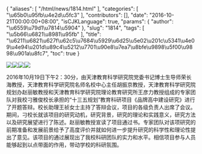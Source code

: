 {
    "aliases": [
        "/html/news/1814.html"
    ],
    "categories": [
        "\u65b0\u95fb\u4e2d\u5fc3"
    ],
    "contributors": [],
    "date": "2016-10-21T00:00:00+08:00",
    "isCJKLanguage": true,
    "params": {
        "author": "\u6559\u79d1\u7814\u5904"
    },
    "slug": "1814",
    "tags": [
        "\u5b66\u6821\u8981\u95fb"
    ],
    "title": "\u6211\u6821\u627f\u62c5\u7684\u5929\u6d25\u5e02\u201c\u5341\u4e09\u4e94\u201d\u89c4\u5212\u7701\u90e8\u7ea7\u8bfe\u9898\u5f00\u9898\u901a\u8fc7",
    "toc": true
}

![](https://cdn.tfls.online/mirror/full/c7f4727cbbfaf204f9c92d5bba0fc28fd509e82a.jpg)![](https://cdn.tfls.online/mirror/full/8133e8efa9b8647bcf11eaed54d2ea1fd611e646.jpg)![](https://cdn.tfls.online/mirror/full/ae55e22fa8b2bc1af13d5d754e74b67b9948904b.jpg)![](https://cdn.tfls.online/mirror/full/3063e81d2d93a612d509664da0c05f06d8e33c1e.jpg)







2016年10月19日下午2：30分，由天津教育科学研究院党委书记博士生导师荣长海教授，天津教育科学研究院名师名校中心主任胡振京教授，天津教育科学研究院规划办赵丽敏教授和天津教育科学研究院理论教育研究所王彦力教授组成的专家团队对我校刁雅俊校长承担的“十三五规划”教育科研项目《品牌高中建设研究》进行了开题答辩。校长助理王祯女士主持了答辩会议，项目的各级负责人出席了会议。期间，刁校长就该项目的研究动机，研究背景，研究的理论和实践意义，研究方法以及研究展望进行了陈述。赵丽敏教授宣读了项目通过书。专家团队对该项研究的前期准备和发展前景给予了高度评价并就如何进一步提升研究的科学性和理论性提出了意见。该项目的通过展现出了我校科研团队的实力和水平。相信项目参与人员能够起到以点带面的作用，带动学校的科研氛围。



